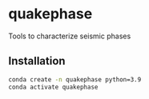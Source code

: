 # quakephase
Tools to characterize seismic phases


## Installation
```bash
conda create -n quakephase python=3.9
conda activate quakephase
